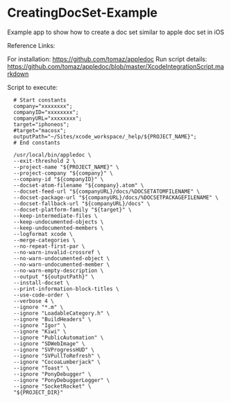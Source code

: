 CreatingDocSet-Example
======================

Example app to show how to create a doc set similar to apple doc set in iOS 

Reference Links:

For installation: https://github.com/tomaz/appledoc
Run script details: https://github.com/tomaz/appledoc/blob/master/XcodeIntegrationScript.markdown

Script to execute:

      # Start constants
      company="xxxxxxxx";
      companyID="xxxxxxxx";
      companyURL="xxxxxxxx";
      target="iphoneos";
      #target="macosx";
      outputPath="~/Sites/xcode_workspace/_help/${PROJECT_NAME}";
      # End constants
      
      /usr/local/bin/appledoc \
      --exit-threshold 2 \
      --project-name "${PROJECT_NAME}" \
      --project-company "${company}" \
      --company-id "${companyID}" \
      --docset-atom-filename "${company}.atom" \
      --docset-feed-url "${companyURL}/docs/%DOCSETATOMFILENAME" \
      --docset-package-url "${companyURL}/docs/%DOCSETPACKAGEFILENAME" \
      --docset-fallback-url "${companyURL}/docs" \
      --docset-platform-family "${target}" \
      --keep-intermediate-files \
      --keep-undocumented-objects \
      --keep-undocumented-members \
      --logformat xcode \
      --merge-categories \
      --no-repeat-first-par \
      --no-warn-invalid-crossref \
      --no-warn-undocumented-object \
      --no-warn-undocumented-member \
      --no-warn-empty-description \
      --output "${outputPath}" \
      --install-docset \
      --print-information-block-titles \
      --use-code-order \
      --verbose 4 \
      --ignore "*.m" \
      --ignore "LoadableCategory.h" \
      --ignore "BuildHeaders" \
      --ignore "Igor" \
      --ignore "Kiwi" \
      --ignore "PublicAutomation" \
      --ignore "SDWebImage" \
      --ignore "SVProgressHUD" \
      --ignore "SVPullToRefresh" \
      --ignore "CocoaLumberjack" \
      --ignore "Toast" \
      --ignore "PonyDebugger" \
      --ignore "PonyDebuggerLogger" \
      --ignore "SocketRocket" \
      "${PROJECT_DIR}"
